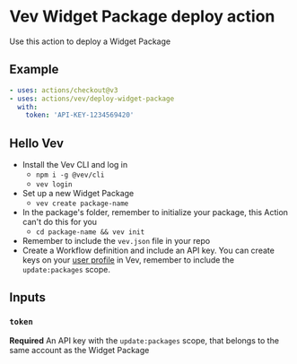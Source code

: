 # Vev Widget Package deploy action

Use this action to deploy a Widget Package

## Example

```yaml
- uses: actions/checkout@v3
- uses: actions/vev/deploy-widget-package
  with:
    token: 'API-KEY-1234569420'
```

## Hello Vev

* Install the Vev CLI and log in
    * `npm i -g @vev/cli`
    * `vev login`
* Set up a new Widget Package
    * `vev create package-name`
* In the package's folder, remember to initialize your package, this Action can't do this for you
    * `cd package-name && vev init`
* Remember to include the `vev.json` file in your repo
* Create a Workflow definition and include an API key. You can create keys on your [user profile](https://editor.vev.design/user/profile) in Vev, remember to include the `update:packages` scope.

## Inputs

### `token`

**Required**
An API key with the `update:packages` scope, that belongs to the same account as the Widget Package
